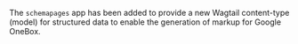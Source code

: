 The `schemapages` app has been added to provide a new Wagtail
content-type (model) for structured data to enable the generation
of markup for Google OneBox.

